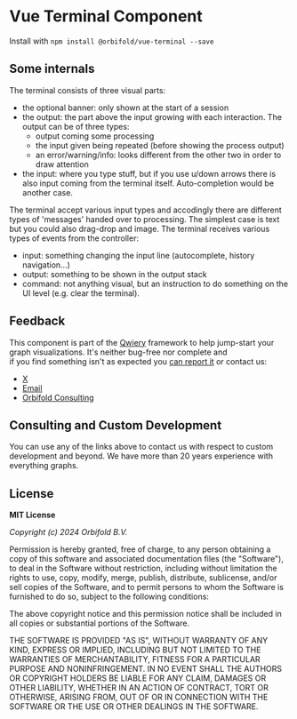 # Vue Terminal Component

Install with `npm install @orbifold/vue-terminal --save`


## Some internals

The terminal consists of three visual parts:

- the optional banner: only shown at the start of a session
- the output: the part above the input growing with each interaction. The output can be of three types:
    - output coming some processing
    - the input given being repeated (before showing the process output)
    - an error/warning/info: looks different from the other two in order to draw attention
- the input: where you type stuff, but if you use u/down arrows there is also input coming from the terminal itself. Auto-completion would be another case.

The terminal accept various input types and accodingly there are different types of 'messages' handed over to processing. The simplest case is text but you could also drag-drop and image.
The terminal receives various types of events from the controller:

- input: something changing the input line (autocomplete, history navigation...)
- output: something to be shown in the output stack
- command: not anything visual, but an instruction to do something on the UI level (e.g. clear the terminal).


## Feedback

This component is part of the [Qwiery](https://qwiery.com) framework to help jump-start your graph visualizations. It's neither bug-free nor complete and  
if you find something isn't as expected you [can report it](https://github.com/Qwiery/qwiery-nuxt/issues) or contact us:

- [ X](https://twitter.com/theorbifold)
- [Email](mailto:info@qwiery.com)
- [Orbifold Consulting](https://GraphsAndNetworks.com)

## Consulting and Custom Development

You can use any of the links above to contact us with respect to custom development and beyond. We have more than 20 years experience with everything graphs.

## License

**MIT License**

_Copyright (c) 2024 Orbifold B.V._

Permission is hereby granted, free of charge, to any person obtaining a copy
of this software and associated documentation files (the "Software"), to deal
in the Software without restriction, including without limitation the rights
to use, copy, modify, merge, publish, distribute, sublicense, and/or sell
copies of the Software, and to permit persons to whom the Software is
furnished to do so, subject to the following conditions:

The above copyright notice and this permission notice shall be included in all
copies or substantial portions of the Software.

THE SOFTWARE IS PROVIDED "AS IS", WITHOUT WARRANTY OF ANY KIND, EXPRESS OR
IMPLIED, INCLUDING BUT NOT LIMITED TO THE WARRANTIES OF MERCHANTABILITY,
FITNESS FOR A PARTICULAR PURPOSE AND NONINFRINGEMENT. IN NO EVENT SHALL THE
AUTHORS OR COPYRIGHT HOLDERS BE LIABLE FOR ANY CLAIM, DAMAGES OR OTHER
LIABILITY, WHETHER IN AN ACTION OF CONTRACT, TORT OR OTHERWISE, ARISING FROM,
OUT OF OR IN CONNECTION WITH THE SOFTWARE OR THE USE OR OTHER DEALINGS IN THE
SOFTWARE.


